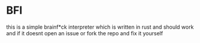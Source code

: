 # BFI

this is a simple brainf*ck interpreter which is written in rust and should work and if it doesnt open an issue or fork the repo and fix it yourself
